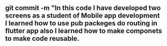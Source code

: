 ## git commit -m "In this code I have developed two screens as a student of Mobile app development  I learned how to use pub packeges do routing in flutter app also I learned how to make componets to make code reusable.
